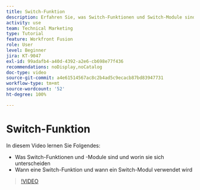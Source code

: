 ```yaml
---
title: Switch-Funktion
description: Erfahren Sie, was Switch-Funktionen und Switch-Module sind und wann man in [!DNL Adobe Workfront Fusion]eine Switch-Funktion im Gegensatz zu einem Switch-Modul verwendet.
activity: use
team: Technical Marketing
type: Tutorial
feature: Workfront Fusion
role: User
level: Beginner
jira: KT-9047
exl-id: 99adafb4-a40d-4392-a2e6-cb698e77f436
recommendations: noDisplay,noCatalog
doc-type: video
source-git-commit: a4e61514567ac8c2b4ad5c9ecacb87bd83947731
workflow-type: tm+mt
source-wordcount: '52'
ht-degree: 100%

---
```


# Switch-Funktion

In diesem Video lernen Sie Folgendes:

* Was Switch-Funktionen und -Module sind und worin sie sich unterscheiden
* Wann eine Switch-Funktion und wann ein Switch-Modul verwendet wird

>[!VIDEO](https://video.tv.adobe.com/v/335288/?quality=12&learn=on)

